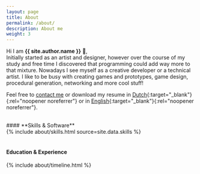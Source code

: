 ```yaml
---
layout: page
title: About
permalink: /about/
description: About me
weight: 3
---
```


Hi I am **{{ site.author.name }}** :wave:,<br>
Initially started as an artist and designer, however over the course of my study and free time I discovered that programming could add way more to that mixture. Nowadays I see myself as a creative developer or a technical artist. I like to be busy with creating games and prototypes, game design, procedural generation, networking and more cool stuff!

Feel free to [contact me](mailto:contact@daankemps.com) or download my resume in [Dutch](/assets/files/resume.pdf){:target="_blank"}{:rel="noopener noreferrer"} or in [English](/assets/files/resume.pdf){:target="_blank"}{:rel="noopener noreferrer"}.

<br>
#### **Skills & Software**
<div class="row">
{% include about/skills.html source=site.data.skills %}
</div>
<br>

#### **Education & Experience**
<div class="row">
{% include about/timeline.html %}
</div>